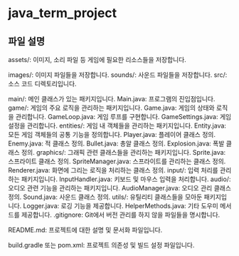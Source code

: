 # java_term_project

## 파일 설명
assets/: 이미지, 소리 파일 등 게임에 필요한 리소스들을 저장합니다.

images/: 이미지 파일들을 저장합니다.
sounds/: 사운드 파일들을 저장합니다.
src/: 소스 코드 디렉토리입니다.

main/: 메인 클래스가 있는 패키지입니다.
Main.java: 프로그램의 진입점입니다.
game/: 게임의 주요 로직을 관리하는 패키지입니다.
Game.java: 게임의 상태와 로직을 관리합니다.
GameLoop.java: 게임 루프를 구현합니다.
GameSettings.java: 게임 설정을 관리합니다.
entities/: 게임 내 객체들을 관리하는 패키지입니다.
Entity.java: 모든 게임 객체들의 공통 기능을 정의합니다.
Player.java: 플레이어 클래스 정의.
Enemy.java: 적 클래스 정의.
Bullet.java: 총알 클래스 정의.
Explosion.java: 폭발 클래스 정의.
graphics/: 그래픽 관련 클래스들을 관리하는 패키지입니다.
Sprite.java: 스프라이트 클래스 정의.
SpriteManager.java: 스프라이트를 관리하는 클래스 정의.
Renderer.java: 화면에 그리는 로직을 처리하는 클래스 정의.
input/: 입력 처리를 관리하는 패키지입니다.
InputHandler.java: 키보드 및 마우스 입력을 처리합니다.
audio/: 오디오 관련 기능을 관리하는 패키지입니다.
AudioManager.java: 오디오 관리 클래스 정의.
Sound.java: 사운드 클래스 정의.
utils/: 유틸리티 클래스들을 모아둔 패키지입니다.
Logger.java: 로깅 기능을 제공합니다.
HelperMethods.java: 기타 도우미 메서드를 제공합니다.
.gitignore: Git에서 버전 관리를 하지 않을 파일들을 명시합니다.

README.md: 프로젝트에 대한 설명 및 문서화 파일입니다.

build.gradle 또는 pom.xml: 프로젝트 의존성 및 빌드 설정 파일입니다.
